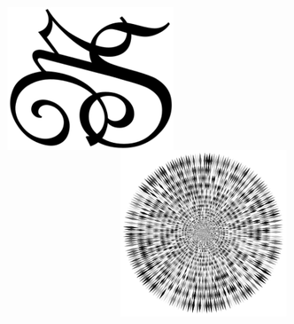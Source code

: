 <img src="MSlogo.svg" min-width="300px" max-width="300px" width="300px" margin-top="200px" align="left" alt="MS Logo">


<img src="Abstract-Vortex-33-Variation-2.svg" min-width="300px" max-width="300px" width="300px" align="right" alt="AbstractVortex">
